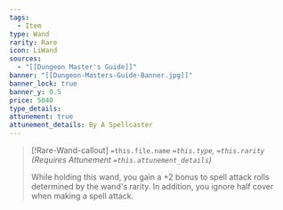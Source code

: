 ```yaml
---
tags:
  - Item
type: Wand
rarity: Rare
icon: LiWand
sources:
  - "[[Dungeon Master's Guide]]"
banner: "[[Dungeon-Masters-Guide-Banner.jpg]]"
banner_lock: true
banner_y: 0.5
price: 5040
type_details:
attunement: true
attunement_details: By A Spellcaster
---
```


>[!Rare-Wand-callout] `=this.file.name`
> *`=this.type`, `=this.rarity` (Requires Attunement `=this.attunement_details`)*
>
> While holding this wand, you gain a +2 bonus to spell attack rolls determined by the wand's rarity. In addition, you ignore half cover when making a spell attack.